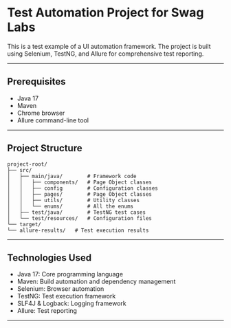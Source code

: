 # Test Automation Project for Swag Labs

This is a test example of a UI automation framework. 
The project is built using Selenium, TestNG, and Allure for comprehensive test reporting.

---
## Prerequisites
- Java 17
- Maven
- Chrome browser
- Allure command-line tool
---
## Project Structure

```
project-root/
├── src/
│   ├── main/java/        # Framework code
│   │   ├── components/   # Page Object classes
│   │   ├── config        # Configuration classes 
│   │   ├── pages/        # Page Object classes
│   │   ├── utils/        # Utility classes
│   │   └── enums/        # All the enums 
│   ├── test/java/        # TestNG test cases
│   └── test/resources/   # Configuration files
└── target/
└── allure-results/   # Test execution results
```
---
## Technologies Used
 - Java 17: Core programming language
 - Maven: Build automation and dependency management
 - Selenium: Browser automation
 - TestNG: Test execution framework
 - SLF4J & Logback: Logging framework
 - Allure: Test reporting
---